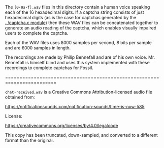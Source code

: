 The `[0-9a-f].wav` files in this directory contain a human voice
speaking each of the 16 hexadecimal digits.  If a captcha string
consists of just hexadecimal digits (as is the case for captchas
generated by the [../captcha.c module](../captcha.c)) then these WAV
files can be concatenated together to generate an audio reading of the
captcha, which enables visually impaired users to complete the
captcha.

Each of the WAV files uses 8000 samples per second, 8 bits per sample
and are 6000 samples in length.

The recordings are made by Philip Bennefall and are of his own voice.
Mr. Bennefall is himself blind and uses this system implemented with these
recordings to complete captchas for Fossil.

========================================================================

`chat-received.wav` is a Creative Commons Attribution-licensed audio
file obtained from:

  https://notificationsounds.com/notification-sounds/time-is-now-585

License:

  https://creativecommons.org/licenses/by/4.0/legalcode

This copy has been truncated, down-sampled, and converted to a
different format than the original.
